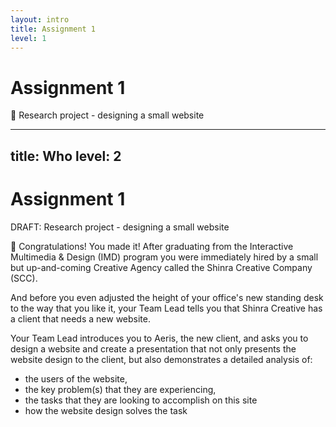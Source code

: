 ```yaml
---
layout: intro
title: Assignment 1
level: 1
---
```


# Assignment 1

🧐 Research project - designing a small website


---
title: Who
level: 2
---

# Assignment 1
DRAFT: Research project - designing a small website

🎉 Congratulations! You made it! After graduating from the Interactive Multimedia & Design (IMD) program you were immediately hired by a small but up-and-coming Creative Agency called the Shinra Creative Company (SCC).

And before you even adjusted the height of your office's new standing desk to the way that you like it, your Team Lead tells you that Shinra Creative has a client that needs a new website.

Your Team Lead introduces you to Aeris, the new client, and asks you to design a website and create a presentation that not only presents the website design to the client, but also demonstrates a detailed analysis of:

* the users of the website,
* the key problem(s) that they are experiencing,
* the tasks that they are looking to accomplish on this site
* how the website design solves the task

<!--

Slide notes: 

* I'm Neil Mispelaar
* Pronouns he / him
* I'm a seniors dev at Stats Can. I've been with the public service for too many years 
* I've also done some private sector work and consulting, but my main calling is the GoC 
* My last name is a bit of pain for people to say so you can just call me Neil 
* That's a picture of me in my Code for Canada jacket - we'll talk more about that later
* If you ever want to start a fight with developers online, just say what framework you use - people get very defensive - I don't get it - and I'm not trying to pick a fight with anyone - just being open and transparent 

-->
